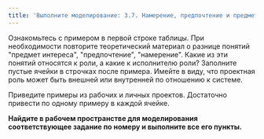 ```yaml
---
title: 'Выполните моделирование: 3.7. Намерение, предпочтение и предмет интереса'
---
```


Ознакомьтесь с примером в первой строке таблицы. При необходимости
повторите теоретический материал о разнице понятий "предмет интереса",
"предпочтение", "намерение". Какие из эти понятий относятся к роли, а
какие к исполнителю роли? Заполните пустые ячейки в строчках после
примера. Имейте в виду, что проектная роль может быть внешней или
внутренней по отношению к системе.

Приведите примеры из рабочих и личных проектов. Достаточно привести по
одному примеру в каждой ячейке.

**Найдите в рабочем пространстве для моделирования соответствующее
задание по номеру и выполните все его пункты.**
